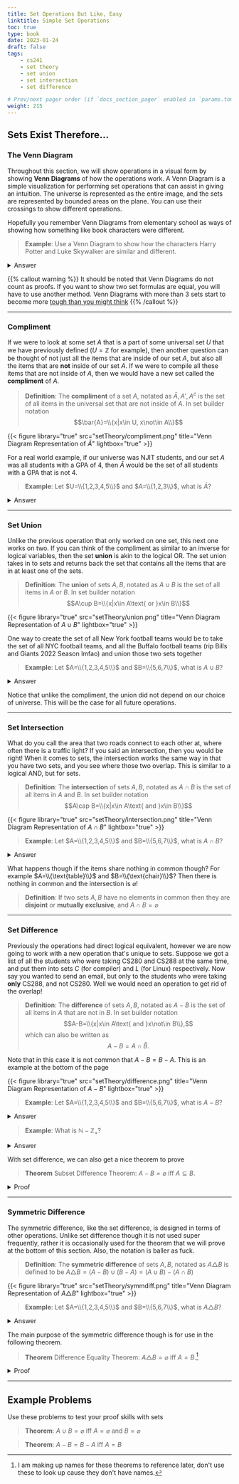 ```yaml
---
title: Set Operations But Like, Easy
linktitle: Simple Set Operations
toc: true
type: book
date: 2023-01-24
draft: false
tags:
    - cs241
    - set theory
    - set union
    - set intersection
    - set difference

# Prev/next pager order (if `docs_section_pager` enabled in `params.toml`)
weight: 215
---
```


## Sets Exist Therefore...

### The Venn Diagram

Throughout this section, we will show operations in a visual form by showing **Venn Diagrams** of how the operations work. A Venn Diagram is a simple visualization for performing set operations that can assist in giving an intuition. The universe is represented as the entire image, and the sets are represented by bounded areas on the plane. You can use their crossings to show different operations.

Hopefully you remember Venn Diagrams from elementary school as ways of showing how something like book characters were different.

> **Example**: Use a Venn Diagram to show how the characters Harry Potter and Luke Skywalker are similar and different.
<details>
<summary>Answer</summary>
No way I'm doing this for y'all, go ask a local middle schooler, feel free to switch it up with Rey instead of Luke or something.
</details>

{{% callout warning %}}
It should be noted that Venn Diagrams do not count as proofs. If you want to show two set formulas are equal, you will have to use another method. Venn Diagrams with more than $3$ sets start to become more [tough than you might think](https://www.youtube.com/watch?v=IekSOZIF5uI)
{{% /callout %}}

---

### Compliment

If we were to look at some set $A$ that is a part of some universal set $U$ that we have previously defined ($U=\mathbb{Z}$ for example), then another question can be thought of not just all the items that are inside of our set $A$, but also all the items that are **not** inside of our set $A$. If we were to compile all these items that are not inside of $A$, then we would have a new set called the **compliment** of $A$.

> **Definition**: The **compliment** of a set $A$, notated as $\bar{A}, A', A^c$ is the set of all items in the universal set that are not inside of $A$. In set builder notation $$\bar{A}=\\{x|x\in U, x\not\in A\\}$$

{{< figure library="true" src="setTheory/compliment.png" title="Venn Diagram Representation of $\bar{A}$" lightbox="true" >}}

For a real world example, if our universe was NJIT students, and our set $A$ was all students with a GPA of $4$, then $\bar{A}$ would be the set of all students with a GPA that is not $4$.

> **Example**: Let $U=\\{1,2,3,4,5\\}$ and $A=\\{1,2,3\\}$, what is $\bar{A}$?
<details>
<summary>Answer</summary>
Since $4,5$ are the only items in the universe not in $A$, that means $$\bar{A}=\\{4,5\\}$$
</details>

---

### Set Union

Unlike the previous operation that only worked on one set, this next one works on two. If you can think of the compliment as similar to an inverse for logical variables, then the set **union** is akin to the logical OR. The set union takes in to sets and returns back the set that contains all the items that are in at least one of the sets.

> **Definition**: The **union** of sets $A, B$, notated as $A\cup B$ is the set of all items in $A$ or $B$. In set builder notation $$A\cup B=\\{x|x\in A\text{ or }x\in B\\}$$

{{< figure library="true" src="setTheory/union.png" title="Venn Diagram Representation of $A\cup B$" lightbox="true" >}}

One way to create the set of all New York football teams would be to take the set of all NYC football teams, and all the Buffalo football teams (rip Bills and Giants 2022 Season lmfao) and union those two sets together

> **Example**: Let $A=\\{1,2,3,4,5\\}$ and $B=\\{5,6,7\\}$, what is $A\cup B$?
<details>
<summary>Answer</summary>
$A\cup B=\{1,2,3,4,5,6,7\}$. As for all sets duplicates are only counted once.
</details>

Notice that unlike the compliment, the union did not depend on our choice of universe. This will be the case for all future operations.

---

### Set Intersection

What do you call the area that two roads connect to each other at, where often there is a traffic light? If you said an intersection, then you would be right! When it comes to sets, the intersection works the same way in that you have two sets, and you see where those two overlap. This is similar to a logical AND, but for sets.

> **Definition**: The **intersection** of sets $A, B$, notated as $A\cap B$ is the set of all items in $A$ and $B$. In set builder notation $$A\cap B=\\{x|x\in A\text{ and }x\in B\\}$$

{{< figure library="true" src="setTheory/intersection.png" title="Venn Diagram Representation of $A\cap B$" lightbox="true" >}}

> **Example**: Let $A=\\{1,2,3,4,5\\}$ and $B=\\{5,6,7\\}$, what is $A\cap B$?
<details>
<summary>Answer</summary>
$A\cap B=\{5\}$. As $5$ is the only item that appears in both sets
</details>

What happens though if the items share nothing in common though? For example $A=\\{\text{table}\\}$ and $B=\\{\text{chair}\\}$? Then there is nothing in common and the intersection is $\varnothing$!

> **Definition**: If two sets $A,B$ have no elements in common then they are **disjoint** or **mutually exclusive**, and $A\cap B=\varnothing$

---

### Set Difference

Previously the operations had direct logical equivalent, however we are now going to work with a new operation that's unique to sets. Suppose we got a list of all the students who were taking CS280 and CS288 at the same time, and put them into sets $C$ (for compiler) and $L$ (for Linux) respectively. Now say you wanted to send an email, but only to the students who were taking **only** CS288, and not CS280. Well we would need an operation to get rid of the overlap!

> **Definition**: The **difference** of sets $A, B$, notated as $A-B$ is the set of all items in $A$ that are not in $B$. In set builder notation $$A-B=\\{x|x\in A\text{ and }x\not\in B\\},$$ which can also be written as $$A-B=A\cap\bar{B}.$$

Note that in this case it is not common that $A-B=B-A$. This is an example at the bottom of the page

{{< figure library="true" src="setTheory/difference.png" title="Venn Diagram Representation of $A- B$" lightbox="true" >}}

> **Example**: Let $A=\\{1,2,3,4,5\\}$ and $B=\\{5,6,7\\}$, what is $A-B$?
<details>
<summary>Answer</summary>
$A-B=\{1,2,3,4\}$. This is because $5\in B$.
</details>

> **Example**: What is $\mathbb{N}-\mathbb{Z}_+$?
<details>
<summary>Answer</summary>
$\mathbb{N}$ is all the integers $\geq 0$ and $\mathbb{Z}_+$ is all integers $\geq 1$ so $$\mathbb{N}-\mathbb{Z}_+=\{0\}$$
</details>

With set difference, we can also get a nice theorem to prove

> **Theorem** Subset Difference Theorem: $A-B=\varnothing$ iff $A\subseteq B$.
<details>
<summary>Proof</summary>
We will first prove the forward direction that $A-B=\varnothing\implies A\subseteq B$.
</br>
Since $A-B=\varnothing$ we know that by definition, there are no items inside of $A$ that are not inside of $B$, which means that if $x\in A$ then $x\in B$. This means that $A\subseteq B$.
</br>
For the reverse direction that $A\subseteq B\implies A-B=\varnothing$, suppose that $x\in A$. Since $A\subseteq B$ then we know $x\in B$. By the definition of $A-B$ though we then know that $x\not\in A-B$, which is the case $\forall x\in A$. Therefore, $A-B=\varnothing$.
</br>
<b>Q.E.D.</b>
</details>

---

### Symmetric Difference

The symmetric difference, like the set difference, is designed in terms of other operations. Unlike set difference though it is not used super frequently, rather it is occasionally used for the theorem that we will prove at the bottom of this section. Also, the notation is baller as fuck.

> **Definition**: The **symmetric difference** of sets $A, B$, notated as $A\triangle B$ is defined to be $A\triangle B = (A-B)\cup (B-A) = (A\cup B) - (A\cap B)$

{{< figure library="true" src="setTheory/symmdiff.png" title="Venn Diagram Representation of $A\triangle B$" lightbox="true" >}}

> **Example**: Let $A=\\{1,2,3,4,5\\}$ and $B=\\{5,6,7\\}$, what is $A\triangle B$?
<details>
<summary>Answer</summary>
$A\triangle B=\{1,2,3,4,6,7\}$. This is because $5\in B,A$.
</details>

The main purpose of the symmetric difference though is for use in the following theorem.

> **Theorem** Difference Equality Theorem: $A\triangle B=\varnothing$ iff $A=B$.[^1]
<details>
<summary>Proof</summary>
We will first prove the forward direction that $A\triangle B=\varnothing\implies A=B$.
</br>
Since $A\triangle B=(A-B)\cup (B-A)=\varnothing$, we know that $(A-B)=\varnothing$ and $(B-A)=\varnothing$, as otherwise the symmetric difference would not be empty. Per the <b>Subset Difference Theorem</b>, we know that this means that $A\subseteq B$ and $B\subseteq A$ which is the definition of $A=B$
</br>
For the reverse direction $A=B\implies A\triangle B=\varnothing$, we know that $A=B$ implies $A,B$ are subsets of each other, and by the <b>Subset Difference Theorem</b> above, we can say then that $$A\triangle B=(A-B)\cup (B-A)=\varnothing\cup\varnothing = \varnothing$$
</br>
<b>Q.E.D.</b>
</details>

---

## Example Problems

Use these problems to test your proof skills with sets

> **Theorem**: $A\cup B = \varnothing$ iff $A=\varnothing$ and $B=\varnothing$

> **Theorem**: $A-B=B-A$ iff $A=B$

[^1]: I am making up names for these theorems to reference later, don't use these to look up cause they don't have names.
